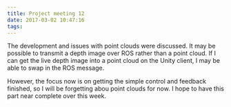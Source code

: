 ```yaml
---
title: Project meeting 12
date: 2017-03-02 10:47:16
tags:
---
```

The development and issues with point clouds were discussed.
It may be possible to transmit a depth image over ROS rather than a point cloud.
If I can get the live depth image into a point cloud on the Unity client, I may be able to swap in the ROS message.

However, the focus now is on getting the simple control and feedback finished, so I will be forgetting abou point clouds for now.
I hope to have this part near complete over this week.
